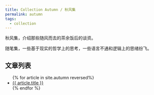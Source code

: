 ```yaml
---
title: Collection Autumn / 秋风集
permalink: autumn
tags:
  - collection
---
```


秋风集，介绍那些随风而去的茶余饭后的谈资。

随笔集，一些基于现实的哲学上的思考，一些语言不通和逻辑上的思绪纷飞。

## 文章列表

<ul>
{% for article in site.autumn reversed%}
<li>
<a href="{{article.url}}">
    {{ article.title }}
</a>
</li>
{% endfor %}
</ul>
